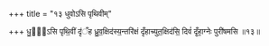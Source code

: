 +++
title = "१३ धुवोऽसि पृथिवीम्"

+++
धु॒वो᳖ऽसि पृथि॒वीं दृ॑ँह ध्रु॒व॒क्षिद॑स्य॒न्तरि॑क्षं दृँहाच्युत॒क्षिद॑सि॒ दिवं॑ दृँहा॒ग्नेः पुरी॑षमसि ॥१३॥